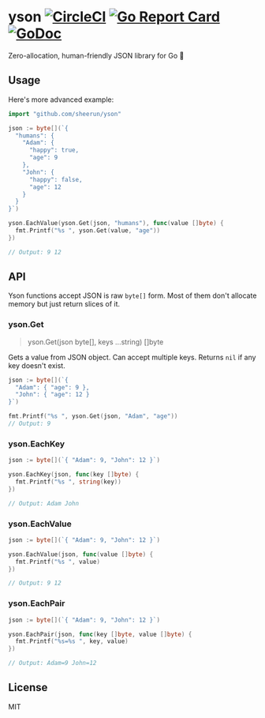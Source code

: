 # yson [![CircleCI](https://circleci.com/gh/sheerun/yson.svg?style=svg)](https://circleci.com/gh/sheerun/yson) [![Go Report Card](https://goreportcard.com/badge/github.com/sheerun/yson)](https://goreportcard.com/report/github.com/sheerun/yson) [![GoDoc](https://godoc.org/github.com/sheerun/yson?status.svg)](http://godoc.org/github.com/sheerun/yson)

Zero-allocation, human-friendly JSON library for Go :cake:

## Usage

Here's more advanced example:

```go
import "github.com/sheerun/yson"

json := byte[](`{
  "humans": {
    "Adam": {
      "happy": true,
      "age": 9
    },
    "John": {
      "happy": false,
      "age": 12
    }
  }
}`)

yson.EachValue(yson.Get(json, "humans"), func(value []byte) {
  fmt.Printf("%s ", yson.Get(value, "age"))
})

// Output: 9 12
```


## API

Yson functions accept JSON is raw `byte[]` form. Most of them don't allocate memory but just return slices of it.

### yson.Get

> yson.Get(json byte[], keys ...string) []byte

Gets a value from JSON object. Can accept multiple keys. Returns `nil` if any key doesn't exist.

```go
json := byte[](`{
  "Adam": { "age": 9 },
  "John": { "age": 12 }
}`)

fmt.Printf("%s ", yson.Get(json, "Adam", "age"))
// Output: 9
```

### yson.EachKey

```go
json := byte[](`{ "Adam": 9, "John": 12 }`)

yson.EachKey(json, func(key []byte) {
  fmt.Printf("%s ", string(key))
})

// Output: Adam John
```

### yson.EachValue

```go
json := byte[](`{ "Adam": 9, "John": 12 }`)

yson.EachValue(json, func(value []byte) {
  fmt.Printf("%s ", value)
})

// Output: 9 12
```

### yson.EachPair

```go
json := byte[](`{ "Adam": 9, "John": 12 }`)

yson.EachPair(json, func(key []byte, value []byte) {
  fmt.Printf("%s=%s ", key, value)
})

// Output: Adam=9 John=12
```

## License

MIT
